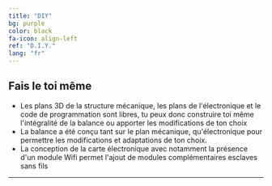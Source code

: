 ```yaml
---
title: "DIY"
bg: purple
color: black
fa-icon: align-left
ref: "D.I.Y."
lang: "fr"
---
```



## Fais le toi même

- Les plans 3D de la structure mécanique, les plans de l'électronique et le code de programmation sont libres, tu peux donc construire toi même l'intégralité de la balance ou apporter les modifications de ton choix
- La balance a été conçu tant sur le plan mécanique, qu'électronique pour permettre les modifications et adaptations de ton choix.
- La conception de la carte électronique avec notamment la présence d'un module Wifi permet l'ajout de modules complémentaires esclaves sans fils

-------------------------
  
